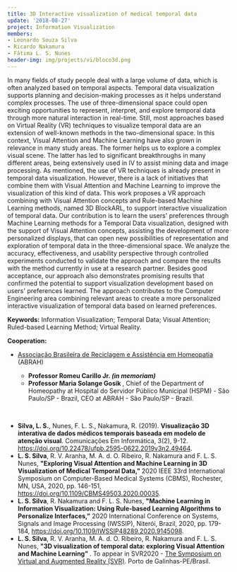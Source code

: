 ```yaml
---
title: 3D Interactive visualization of medical temporal data
update: '2018-08-27'
project: Information Visualization
members:
- Leonardo Souza Silva
- Ricardo Nakamura
- Fátima L. S. Nunes
header-img: img/projects/vi/bloco3d.png
---
```


In many fields of study people deal with a large volume of data, which is often analyzed based on temporal aspects. Temporal data visualization supports planning and decision-making processes as it helps understand complex processes. The use of three-dimensional space could open exciting opportunities to represent, interpret, and explore temporal data through more natural interaction in real-time. Still, most approaches based on Virtual Reality (VR) techniques to visualize temporal data are an extension of well-known methods in the two-dimensional space. In this context, Visual Attention and Machine Learning have also grown in relevance in many study areas. The former helps us to explore a complex visual scene. The latter has led to significant breakthroughs in many different areas, being extensively used in IV to assist mining data and image processing. As mentioned, the use of VR techniques is already present in temporal data visualization. However, there is a lack of initiatives that combine them with Visual Attention and Machine Learning to improve the visualization of this kind of data. This work proposes a VR approach combining with Visual Attention concepts and Rule-based Machine Learning methods, named 3D BlockARL, to support interactive visualization of temporal data. Our contribution is to learn the users' preferences through Machine Learning methods for a Temporal Data visualization, designed with the support of Visual Attention concepts, assisting the development of more personalized displays, that can open new possibilities of representation and exploration of temporal data in the three-dimensional space. We analyze the accuracy, effectiveness, and usability perspective through controlled experiments conducted to validate the approach and compare the results with the method currently in use at a research partner. Besides good acceptance, our approach also demonstrates promising results that confirmed the potential to support visualization development based on users' preferences learned. The approach contributes to the Computer Engineering area combining relevant areas to create a more personalized interactive visualization of temporal data based on learned preferences.


<B>Keywords:</B> Information Visualization; Temporal Data; Visual Attention; Ruled-based Learning Method; Virtual Reality.

<B>Cooperation:</B>

<UL>
  <LI> <a href="http://www.abrah.org.br/">Associação Brasileira de Reciclagem e Assistência em Homeopatia</a> (ABRAH) </LI>
  <UL> 
    <LI> <B>Professor Romeu Carillo Jr. <I> (in memoriam) </I></B> </LI>
    <LI> <B>Professor Maria Solange Gosik </B>, Chief of the Department of Homeopathy at Hospital do Servidor Público Municipal (HSPM) - São Paulo/SP - Brazil, CEO at ABRAH - São Paulo/SP - Brazil.</LI>
  </UL>
</UL>
 
<BR>
  
   
 <UL>
  <LI> <B>Silva, L. S.</B>, Nunes, F. L. S., Nakamura, R. (2019). <b>Visualização 3D interativa de dados médicos temporais baseada em modelo de atenção visual</b>. Comunicações Em Informática, 3(2), 9-12. <a href="https://doi.org/10.22478/ufpb.2595-0622.2019v3n2.49464">https://doi.org/10.22478/ufpb.2595-0622.2019v3n2.49464</a>. </LI>
  <LI> <B>L. S. Silva</B>, R. V. Aranha, M. A. d. O. Ribeiro, R. Nakamura and F. L. S. Nunes, <b>"Exploring Visual Attention and Machine Learning in 3D Visualization of Medical Temporal Data," </b> 2020 IEEE 33rd International Symposium on Computer-Based Medical Systems (CBMS), Rochester, MN, USA, 2020, pp. 146-151, <a href="https://doi.org/10.1109/CBMS49503.2020.00035">https://doi.org/10.1109/CBMS49503.2020.00035</a>.</LI>
  <LI> <B>L. S. Silva</B>, R. Nakamura and F. L. S. Nunes, <b>"Machine Learning in Information Visualization: Using Rule-based Learning Algorithms to Personalize Interfaces,"</b> 2020 International Conference on Systems, Signals and Image Processing (IWSSIP), Niterói, Brazil, 2020, pp. 179-184, <a href="https://doi.org/10.1109/IWSSIP48289.2020.9145098">https://doi.org/10.1109/IWSSIP48289.2020.9145098</a>.</LI>
  <LI> <B>L. S. Silva</B>, R. V. Aranha, M. A. d. O. Ribeiro, R. Nakamura and F. L. S. Nunes, <b>"3D visualization of temporal data: exploring Visual Attention and Machine Learning" </b>. To appear in SVR2020 - <a href="https://svr2020.cin.ufpe.br/">The Symposium on Virtual and Augmented Reality (SVR)</a>. Porto de Galinhas-PE/Brasil.</LI>
  
 </UL>
 
<BR> 
  
  
<CENTER>
<object style="width:100%;height:100%;width: 820px; height: 461.25px; float: none; clear: both; margin: 2px auto;" data="https://www.youtube.com/embed/e8JO8ZSI7dg"> 
</object>
</CENTER>
